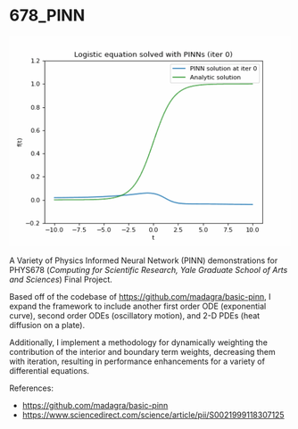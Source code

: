 # 678_PINN

![](https://github.com/P-H-B-D/678_PINN/blob/main/logistic.gif)

A Variety of Physics Informed Neural Network (PINN) demonstrations for PHYS678 (*Computing for Scientific Research, Yale Graduate School of Arts and Sciences*) Final Project.

Based off of the codebase of https://github.com/madagra/basic-pinn, I expand the framework to include another first order ODE (exponential curve), second order ODEs (oscillatory motion), and 2-D PDEs (heat diffusion on a plate).

Additionally, I implement a methodology for dynamically weighting the contribution of the interior and boundary term weights, decreasing them with iteration, resulting in performance enhancements for a variety of differential equations.

References:
* https://github.com/madagra/basic-pinn 
* https://www.sciencedirect.com/science/article/pii/S0021999118307125
